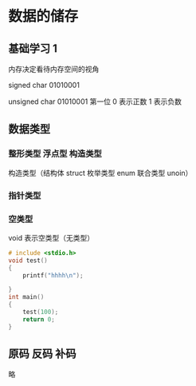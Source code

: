 # 数据的储存

## 基础学习 1

内存决定看待内存空间的视角

signed char 01010001

unsigned char 01010001 第一位 0 表示正数 1 表示负数

## 数据类型

### 整形类型 浮点型 构造类型

构造类型（结构体 struct 枚举类型 enum 联合类型 unoin）

### 指针类型

### 空类型

void 表示空类型（无类型）

```C
# include <stdio.h>
void test()
{
    printf("hhhh\n");

}
int main()
{
    test(100);
    return 0;
}
```

## 原码 反码 补码 

略
